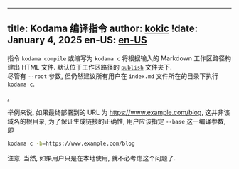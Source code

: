 
---
title: Kodama 编译指令
author: [kokic](/kokic.md)
!date: January 4, 2025
en-US: [en-US](/tutorials/compile-en-US.md)
---

指令 `kodama compile` 或缩写为 `kodama c` 将根据输入的 Markdown 工作区路径构建出 HTML 文件. 
默认位于工作区路径的 [`publish`](/tutorials/compile-help.md) 文件夹下.  
尽管有 `--root` 参数, 但仍然建议所有用户在 `index.md` 文件所在的目录下执行 `kodama c`. 

[.](/tutorials/compile-help.md#:embed)

举例来说, 如果最终部署到的 URL 为 <https://www.example.com/blog>, 这并非该域名的根目录, 
为了保证生成链接的正确性, 用户应该指定 `--base` 这一编译参数, 即

```sh
kodama c -b=https://www.example.com/blog
```

注意. 当然, 如果用户只是在本地使用, 就不必考虑这个问题了. 
